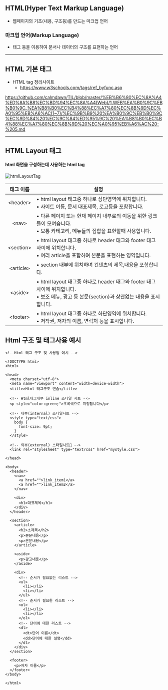 ## HTML(Hyper Text Markup Language)

- 웹페이지의 기초(내용, 구조등)를 만드는 마크업 언어

### 마크업 언어(Markup Language)

- 태그 등을 이용하여 문서나 데이터의 구조를 표현하는 언어

---

## HTML 기본 태그

- HTML tag 정리사이트
  - https://www.w3schools.com/tags/ref_byfunc.asp

https://github.com/calmdawn/TIL/blob/master/%EB%B6%80%EC%8A%A4%ED%8A%B8%EC%BD%94%EC%8A%A4(Web)/1.WEB%EA%B0%9C%EB%B0%9C_%EA%B8%B0%EC%B4%88%EC%A7%80%EC%8B%9D%EC%A0%95%EB%A6%AC(1~7)/%EC%9B%B9%20%EA%B0%9C%EB%B0%9C%EC%9D%84%20%EC%9C%84%ED%95%9C%20%EA%B8%B0%EC%B4%88%EC%A7%80%EC%8B%9D%20%EC%A0%95%EB%A6%AC%20-%205.md



---

## HTML Layout 태그

#### html 화면을 구성하는데 사용하는 html tag

![htmlLayoutTag](https://user-images.githubusercontent.com/46203866/89787274-23a76780-db58-11ea-8153-55bd1f21b100.jpg)

태그 이름|설명|
|:---:|---|
|\<header>| • html layout 태그중 하나로 상단영역에 위치합니다.<br> • 사이트 이름, 문서 대표제목, 로고등을 포함합니다.|
|\<nav>| • 다른 페이지 또는 현재 페이지 내부로의 이동을 위한 링크들이 모여습니다.<br> • 보통 카테고리, 메뉴들의 집합을 표현할때 사용합니다.|
|\<section>| • html layout 태그중 하나로 header 태그와 footer 태그 사이에 위치합니다.<br> • 여러 article을 포함하며 본문을 표현하는 영역입니다.|
|\<article>| • section 내부에 위치하며 컨텐츠의 제목,내용을 포함합니다.|
|\<aside>| • html layout 태그중 하나로 header 태그와 footer 태그 사이에 위치합니다.<br> • 보조 메뉴, 광고 등 본문(section)과 상관없는 내용을 표시합니다.|
|\<footer>| • html layout 태그중 하나로 하단영역에 위치합니다.<br> • 저작권, 저자의 이름, 연락처 등을 표시합니다.|

## Html 구조 및 태그사용 예시

~~~
<!--Html 태그 구조 및 사용법 예시 -->

<!DOCTYPE html>
<html>

<head>
  <meta charset="utf-8">
  <meta name="viewport" content="width=device-width">
  <title>Html 태그구조 연습</title>

  <!-- Html태그내부 inline 스타일 시트 -->
  <p style="color:green;">초록색으로 지정합니다</p>

  <!-- 내부(internal) 스타일시트 -->
  <style type="text/css">
    body {
      font-size: 9pt;
    }
  </style>

  <!-- 외부(external) 스타일시트 -->
  <link rel="stylesheet" type="text/css" href="mystyle.css">

</head>

<body>
  <header>
    <nav>
      <a href="">link_item1</a>
      <a href="">link_item2</a>
    </nav>

    <div>
      <h1>대표제목</h1>
    </div>
  </header>

  <section>
    <article>
      <h2>소제목</h2>
      <p>본문내용</p>
      <p>본문내용</p>
    </article>

    <aside>
      <p>광고내용</p>
    </aside>
    
    <div>
      <!-- 순서가 필요없는 리스트 -->
      <ul>
        <li></li>
        <li></li>
      </ul>
      <!-- 순서가 필요한 리스트 -->
      <ol>
        <li></li>
        <li></li>
      </ol>
      <!-- 단어에 대한 리스트 -->
      <dl>
        <dt>단어 이름</dt>
        <dd>단어에 대한 설명</dd>
      </dl>
    </div>
  </section>

  <footer>
    <p>저자 이름</p>
  </footer>
</body>

</html>
~~~
